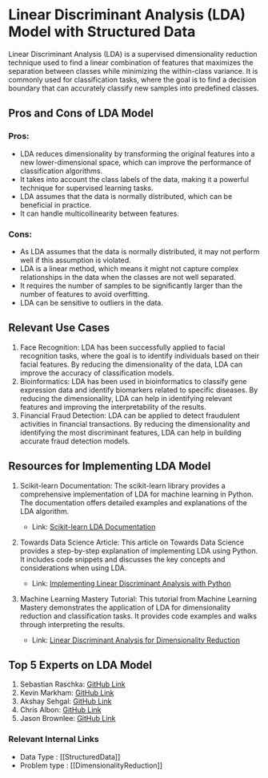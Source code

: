 # Linear Discriminant Analysis (LDA) Model with Structured Data

Linear Discriminant Analysis (LDA) is a supervised dimensionality reduction technique used to find a linear combination of features that maximizes the separation between classes while minimizing the within-class variance. It is commonly used for classification tasks, where the goal is to find a decision boundary that can accurately classify new samples into predefined classes.

## Pros and Cons of LDA Model

### Pros:
- LDA reduces dimensionality by transforming the original features into a new lower-dimensional space, which can improve the performance of classification algorithms.
- It takes into account the class labels of the data, making it a powerful technique for supervised learning tasks.
- LDA assumes that the data is normally distributed, which can be beneficial in practice.
- It can handle multicollinearity between features.

### Cons:
- As LDA assumes that the data is normally distributed, it may not perform well if this assumption is violated.
- LDA is a linear method, which means it might not capture complex relationships in the data when the classes are not well separated.
- It requires the number of samples to be significantly larger than the number of features to avoid overfitting.
- LDA can be sensitive to outliers in the data.

## Relevant Use Cases

1. Face Recognition: LDA has been successfully applied to facial recognition tasks, where the goal is to identify individuals based on their facial features. By reducing the dimensionality of the data, LDA can improve the accuracy of classification models.
2. Bioinformatics: LDA has been used in bioinformatics to classify gene expression data and identify biomarkers related to specific diseases. By reducing the dimensionality, LDA can help in identifying relevant features and improving the interpretability of the results.
3. Financial Fraud Detection: LDA can be applied to detect fraudulent activities in financial transactions. By reducing the dimensionality and identifying the most discriminant features, LDA can help in building accurate fraud detection models.

## Resources for Implementing LDA Model

1. Scikit-learn Documentation: The scikit-learn library provides a comprehensive implementation of LDA for machine learning in Python. The documentation offers detailed examples and explanations of the LDA algorithm.
   - Link: [Scikit-learn LDA Documentation](https://scikit-learn.org/stable/modules/generated/sklearn.discriminant_analysis.LinearDiscriminantAnalysis.html)

2. Towards Data Science Article: This article on Towards Data Science provides a step-by-step explanation of implementing LDA using Python. It includes code snippets and discusses the key concepts and considerations when using LDA.
   - Link: [Implementing Linear Discriminant Analysis with Python](https://towardsdatascience.com/implementing-linear-discriminant-analysis-in-python-7f94f668c4f6)

3. Machine Learning Mastery Tutorial: This tutorial from Machine Learning Mastery demonstrates the application of LDA for dimensionality reduction and classification tasks. It provides code examples and walks through interpreting the results.
   - Link: [Linear Discriminant Analysis for Dimensionality Reduction](https://machinelearningmastery.com/linear-discriminant-analysis-for-machine-learning/)

## Top 5 Experts on LDA Model
1. Sebastian Raschka: [GitHub Link](https://github.com/rasbt)
2. Kevin Markham: [GitHub Link](https://github.com/justmarkham)
3. Akshay Sehgal: [GitHub Link](https://github.com/AkshaySehgal93)
4. Chris Albon: [GitHub Link](https://github.com/chrisalbon)
5. Jason Brownlee: [GitHub Link](https://github.com/jbrownlee)


 ### Relevant Internal Links
- Data Type : [[StructuredData]]
- Problem type : [[DimensionalityReduction]]
